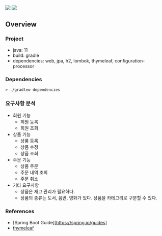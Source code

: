 ![](https://img.shields.io/badge/spring--boot-2.5.1-red)
![](https://img.shields.io/badge/gradle-7.0.2-brightgreen)

## Overview

### Project

- java: 11
- build: gradle
- dependencies: web, jpa, h2, lombok, thymeleaf, configuration-processor

### Dependencies

```shell
> ./gradlew dependencies
```

### 요구사항 분석

- 회원 기능
    - 회원 등록
    - 회원 조회
- 상품 기능
    - 상품 등록
    - 상품 수정
    - 상품 조회
- 주문 기능 
    - 상품 주문
    - 주문 내역 조회
    - 주문 취소
- 기타 요구사항
    - 상품은 재고 관리가 필요하다.
    - 상품의 종류는 도서, 음반, 영화가 있다. 상품을 카테고리로 구분할 수 있다.


### References

- [Spring Boot Guide][https://spring.io/guides]
- [thymeleaf](https://thymeleaf.org)

